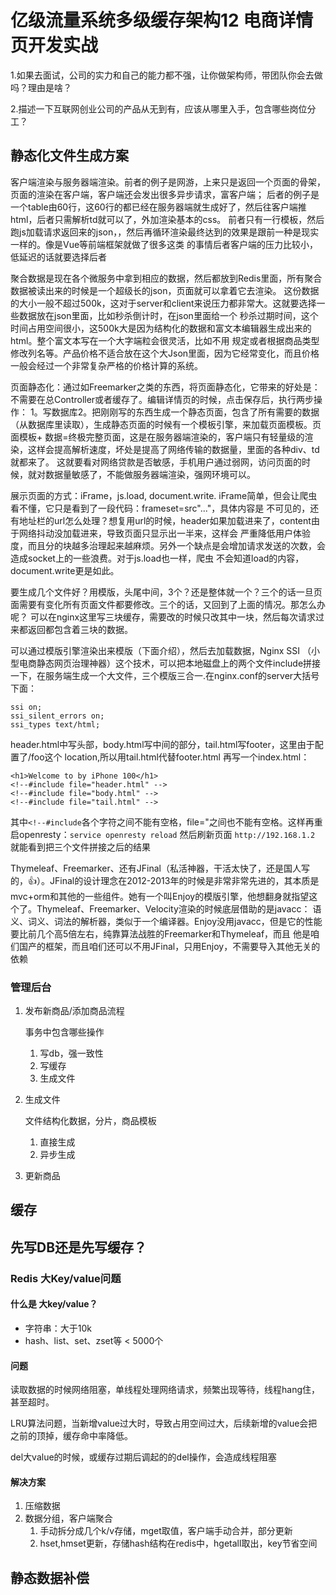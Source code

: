 # 亿级流量系统多级缓存架构12 电商详情页开发实战





1.如果去面试，公司的实力和自己的能力都不强，让你做架构师，带团队你会去做吗？理由是啥？

2.描述一下互联网创业公司的产品从无到有，应该从哪里入手，包含哪些岗位分工？



## 静态化文件生成方案

客户端渲染与服务器端渲染。前者的例子是网游，上来只是返回一个页面的骨架，页面的渲染在客户端，客户端还会发出很多异步请求，富客户端；
后者的例子是一个table由60行，这60行的<td>都已经在服务器端就生成好了，然后往客户端推html，后者只需解析td就可以了，外加渲染基本的css。
前者只有一行模板，然后跑js加载请求返回来的json，，然后再循环渲染最终达到的效果是跟前一种是现实一样的。像是Vue等前端框架就做了很多这类
的事情后者客户端的压力比较小，低延迟的话就要选择后者  

聚合数据是现在各个微服务中拿到相应的数据，然后都放到Redis里面，所有聚合数据被读出来的时候是一个超级长的json，页面就可以拿着它去渲染。
这份数据的大小一般不超过500k，这对于server和client来说压力都非常大。这就要选择一些数据放在json里面，比如秒杀倒计时，在json里面给一个
秒杀过期时间，这个时间占用空间很小，这500k大是因为结构化的数据和富文本编辑器生成出来的html。整个富文本写在一个大字端粒会很灵活，比如不用
规定或者根据商品类型修改列名等。产品价格不适合放在这个大Json里面，因为它经常变化，而且价格一般会经过一个非常复杂严格的价格计算的系统。  

页面静态化：通过如Freemarker之类的东西，将页面静态化，它带来的好处是：不需要在总Controller或者缓存了。编辑详情页的时候，点击保存后，执行两步操作：
1。写数据库2。把刚刚写的东西生成一个静态页面，包含了所有需要的数据（从数据库里读取），生成静态页面的时候有一个模板引擎，来加载页面模板。页面模板+
数据=终极完整页面，这是在服务器端渲染的，客户端只有轻量级的渲染，这样会提高解析速度，坏处是提高了网络传输的数据量，里面的各种div、td就都来了。
这就要看对网络贷款是否敏感，手机用户通过弱网，访问页面的时候，就对数据量敏感了，不能做服务器端渲染，强网环境可以。

展示页面的方式：iFrame，js.load, document.write. iFrame简单，但会让爬虫看不懂，它只是看到了一段代码：frameset=src"..."，具体内容是
不可见的，还有地址栏的url怎么处理？想复用url的时候，header如果加载进来了，content由于网络抖动没加载进来，导致页面只显示出一半来，这样会
严重降低用户体验度，而且分的块越多治理起来越麻烦。另外一个缺点是会增加请求发送的次数，会造成socket上的一些浪费。对于js.load也一样，爬虫
不会知道load的内容，document.write更是如此。  

要生成几个文件好？用模版，头尾中间，3个？还是整体就一个？三个的话一旦页面需要有变化所有页面文件都要修改。三个的话，又回到了上面的情况。那怎么办呢？
可以在nginx这里写三块缓存，需要改的时候只改其中一块，然后每次请求过来都返回都包含着三块的数据。

可以通过模版引擎渲染出来模版（下面介绍），然后去加载数据，Nginx SSI （小型电商静态网页治理神器）这个技术，可以把本地磁盘上的两个文件include拼接
一下，在服务端生成一个大文件，三个模版三合一.在nginx.conf的server大括号下面：
```
ssi on;
ssi_silent_errors on;
ssi_types text/html;
```

header.html中写头部，body.html写中间的部分，tail.html写footer，这里由于配置了/foo这个 location,所以用tail.html代替footer.html
再写一个index.html：
```
<h1>Welcome to by iPhone 100</h1>
<!--#include file="header.html" -->
<!--#include file="body.html" -->
<!--#include file="tail.html" -->
```
其中`<!--#include`各个字符之间不能有空格，file="之间也不能有空格。这样再重启openresty：`service openresty reload`
然后刷新页面 `http://192.168.1.2` 就能看到把三个文件拼接之后的结果


Thymeleaf、Freemarker、还有JFinal（私活神器，干活太快了，还是国人写的，👍）。JFinal的设计理念在2012-2013年的时候是非常非常先进的，其本质是
mvc+orm和其他的一些组件。她有一个叫Enjoy的模版引擎，他想翻身就指望这个了。Thymeleaf、Freemarker、Velocity渲染的时候底层借助的是javacc：
语义、词义、词法的解析器，类似于一个编译器。Enjoy没用javacc，但是它的性能要比前几个高5倍左右，纯靠算法战胜的Freemarker和Thymeleaf，而且
他是咱们国产的框架，而且咱们还可以不用JFinal，只用Enjoy，不需要导入其他无关的依赖

### 管理后台

1. 发布新商品/添加商品流程

   事务中包含哪些操作

   1. 写db，强一致性
   2. 写缓存
   3. 生成文件

2. 生成文件

   文件结构化数据，分片，商品模板

   1. 直接生成
   2. 异步生成

3. 更新商品

## 缓存

## 先写DB还是先写缓存？

### Redis 大Key/value问题 

#### 什么是 大key/value？

- 字符串：大于10k
- hash、list、set、zset等 < 5000个

#### 问题

读取数据的时候网络阻塞，单线程处理网络请求，频繁出现等待，线程hang住，甚至超时。

LRU算法问题，当新增value过大时，导致占用空间过大，后续新增的value会把之前的顶掉，缓存命中率降低。

del大value的时候，或缓存过期后调起的的del操作，会造成线程阻塞

#### 解决方案

1. 压缩数据
2. 数据分组，客户端聚合 
   1. 手动拆分成几个k/v存储，mget取值，客户端手动合并，部分更新
   2. hset,hmset更新，存储hash结构在redis中，hgetall取出，key节省空间

## 静态数据补偿
